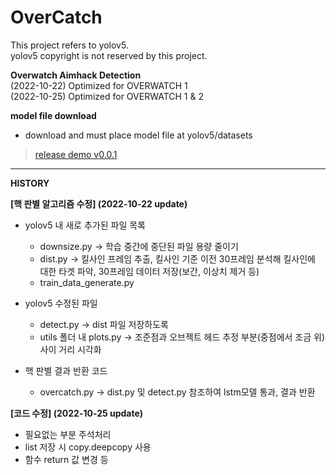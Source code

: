 # OverCatch

This project refers to yolov5. <br>
yolov5 copyright is not reserved by this project. <br>

**Overwatch Aimhack Detection**
<br>
(2022-10-22) Optimized for OVERWATCH 1
<br>
(2022-10-25) Optimized for OVERWATCH 1 & 2


**model file download**


- download and must place model file at yolov5/datasets


> [release demo v0.0.1](https://github.com/sharpie1330/OverCatch/releases)


---


**HISTORY**


**[핵 판별 알고리즘 수정] (2022-10-22 update)**


- yolov5 내 새로 추가된 파일 목록
  - downsize.py -> 학습 중간에 중단된 파일 용량 줄이기
  - dist.py -> 킬사인 프레임 추출, 킬사인 기준 이전 30프레임 분석해 킬사인에 대한 타겟 파악, 30프레임 데이터 저장(보간, 이상치 제거 등)
  - train_data_generate.py

- yolov5 수정된 파일
  - detect.py -> dist 파일 저장하도록
  - utils 폴더 내 plots.py -> 조준점과 오브젝트 헤드 추정 부분(중점에서 조금 위) 사이 거리 시각화

- 핵 판별 결과 반환 코드
  - overcatch.py -> dist.py 및 detect.py 참조하여 lstm모델 통과, 결과 반환


**[코드 수정] (2022-10-25 update)**


- 필요없는 부분 주석처리
- list 저장 시 copy.deepcopy 사용
- 함수 return 값 변경 등
